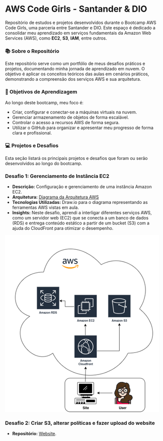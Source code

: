 # AWS Code Girls - Santander & DIO
 Repositório de estudos e projetos desenvolvidos durante o Bootcamp AWS Code Girls, uma parceria entre Santander e DIO. Este espaço é dedicado a consolidar meu aprendizado em serviços fundamentais da Amazon Web Services (AWS), como **EC2**, **S3**, **IAM**, entre outros.

### 📚 Sobre o Repositório
Este repositório serve como um portfólio de meus desafios práticos e projetos, documentando minha jornada de aprendizado em nuvem. O objetivo é aplicar os conceitos teóricos das aulas em cenários práticos, demonstrando a compreensão dos serviços AWS e sua arquitetura.

### 🎯 Objetivos de Aprendizagem

Ao longo deste bootcamp, meu foco é:

* Criar, configurar e conectar-se a máquinas virtuais na nuvem.
* Gerenciar armazenamento de objetos de forma escalável.
* Controlar o acesso a recursos AWS de forma segura.
* Utilizar o GitHub para organizar e apresentar meu progresso de forma clara e profissional.


### 💻 Projetos e Desafios
Esta seção listará os principais projetos e desafios que foram ou serão desenvolvidos ao longo do bootcamp. 

### Desafio 1: Gerenciamento de Instância EC2

* **Descrição:** Configuração e gerenciamento de uma instância Amazon EC2.
* **Arquitetura:** [Diagrama da Arquitetura AWS](images/diagrama_ec2_aws.png)
* **Tecnologias Utilizadas:** Draw.io para o diagrama representando as ferramentas AWS vistas em aula.
* **Insights:** Neste desafio, aprendi a interligar diferentes serviços AWS, como um servidor web (EC2) que se conecta a um banco de dados (RDS) e entrega conteúdo estático a partir de um bucket (S3) com a ajuda do CloudFront para otimizar o desempenho.

![Diagrama de Arquitetura AWS](images/diagrama_ec2_aws.png)

### Desafio 2: Criar S3, alterar políticas e fazer upload do website
* **Repositório:** [Website](https://github.com/Bootcamp-AWS-DIO/website-aws).
